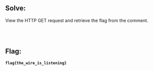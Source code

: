 ## Solve:

View the HTTP GET request and retrieve the flag from the comment.

<br><br>

## Flag:
**`flag{the_wire_is_listening}`**
